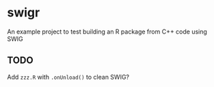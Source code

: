 # swigr
An example project to test building an R package from C++ code using SWIG

## TODO

Add `zzz.R` with `.onUnload()` to clean SWIG?